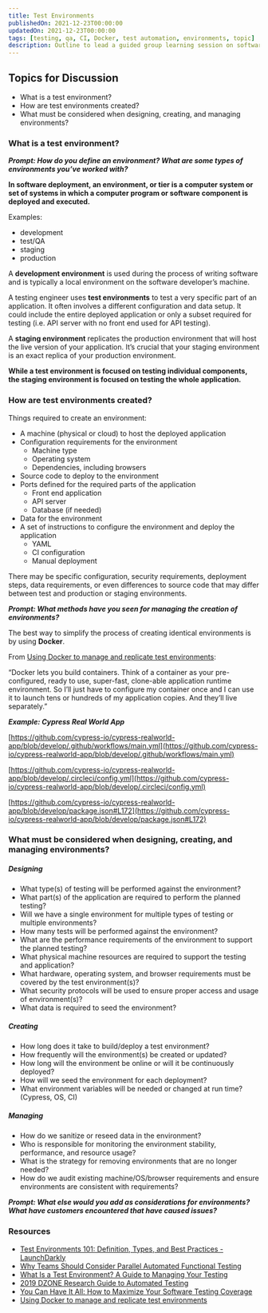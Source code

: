 ```yaml
---
title: Test Environments
publishedOn: 2021-12-23T00:00:00
updatedOn: 2021-12-23T00:00:00
tags: [testing, qa, CI, Docker, test automation, environments, topic]
description: Outline to lead a guided group learning session on software test environments.
---
```


## Topics for Discussion

* What is a test environment?
* How are test environments created?
* What must be considered when designing, creating, and managing environments?

### What is a test environment?

**_Prompt: How do you define an environment? What are some types of environments you’ve worked with?_**

**In software deployment, an environment, or tier is a computer system or set of systems in which a computer program or software component is deployed and executed.**

Examples:
* development
* test/QA
* staging
* production

A **development environment** is used during the process of writing software and is typically a local environment on the software developer’s machine.

A testing engineer uses **test environments** to test a very specific part of an application. It often involves a different configuration and data setup. It could include the entire deployed application or only a subset required for testing (i.e. API server with no front end used for API testing).

A **staging environment** replicates the production environment that will host the live version of your application. It’s crucial that your staging environment is an exact replica of your production environment.

**While a test environment is focused on testing individual components, the staging environment is focused on testing the whole application.**

### How are test environments created?

Things required to create an environment:

* A machine (physical or cloud) to host the deployed application
* Configuration requirements for the environment
    * Machine type
    * Operating system
    * Dependencies, including browsers
* Source code to deploy to the environment
* Ports defined for the required parts of the application
    * Front end application
    * API server
    * Database (if needed)
* Data for the environment
* A set of instructions to configure the environment and deploy the application
    * YAML 
    * CI configuration
    * Manual deployment

There may be specific configuration, security requirements, deployment steps, data requirements, or even differences to source code that may differ between test and production or staging environments. 

**_Prompt: What methods have you seen for managing the creation of environments?_**

The best way to simplify the process of creating identical environments is by using **Docker**.

From [Using Docker to manage and replicate test environments](https://testcollab.com/blog/using-docker-to-manage-and-replicate-test-environments/):

“Docker lets you build containers. Think of a container as your pre-configured, ready to use, super-fast, clone-able application runtime environment. So I’ll just have to configure my container once and I can use it to launch tens or hundreds of my application copies. And they’ll live separately.”

**_Example: Cypress Real World App_**

[https://github.com/cypress-io/cypress-realworld-app/blob/develop/.github/workflows/main.yml](https://github.com/cypress-io/cypress-realworld-app/blob/develop/.github/workflows/main.yml)

[https://github.com/cypress-io/cypress-realworld-app/blob/develop/.circleci/config.yml](https://github.com/cypress-io/cypress-realworld-app/blob/develop/.circleci/config.yml)

[https://github.com/cypress-io/cypress-realworld-app/blob/develop/package.json#L172](https://github.com/cypress-io/cypress-realworld-app/blob/develop/package.json#L172)

### What must be considered when designing, creating, and managing environments?

##### Designing

* What type(s) of testing will be performed against the environment?
* What part(s) of the application are required to perform the planned testing?
* Will we have a single environment for multiple types of testing or multiple environments?
* How many tests will be performed against the environment?
* What are the performance requirements of the environment to support the planned testing?
* What physical machine resources are required to support the testing and application?
* What hardware, operating system, and browser requirements must be covered by the test environment(s)?
* What security protocols will be used to ensure proper access and usage of environment(s)?
* What data is required to seed the environment?

##### Creating

* How long does it take to build/deploy a test environment?
* How frequently will the environment(s) be created or updated?
* How long will the environment be online or will it be continuously deployed?
* How will we seed the environment for each deployment?
* What environment variables will be needed or changed at run time? (Cypress, OS, CI)

##### Managing

* How do we sanitize or reseed data in the environment?
* Who is responsible for monitoring the environment stability, performance, and resource usage?
* What is the strategy for removing environments that are no longer needed?
* How do we audit existing machine/OS/browser requirements and ensure environments are consistent with requirements?

**_Prompt: What else would you add as considerations for environments? What have customers encountered that have caused issues?_**

### Resources

* [Test Environments 101: Definition, Types, and Best Practices - LaunchDarkly](https://launchdarkly.com/blog/test-environments-101-definition-types-and-best/)
* [Why Teams Should Consider Parallel Automated Functional Testing](https://saucelabs.com/resources/articles/why-teams-should-consider-parallel-automated-functional-testing)
* [What Is a Test Environment? A Guide to Managing Your Testing](https://www.testim.io/blog/test-environment-guide/)
* [2019 DZONE Research Guide to Automated Testing](https://drive.google.com/file/d/1w3TVDFTVwDsZ3ITuF5XlH-Yclcix71TH/view?usp=sharing)
* [You Can Have It All: How to Maximize Your Software Testing Coverage](https://saucelabs.com/resources/articles/you-can-have-it-all-how-to-maximize-your-software-testing-coverage)
* [Using Docker to manage and replicate test environments](https://testcollab.com/blog/using-docker-to-manage-and-replicate-test-environments/)